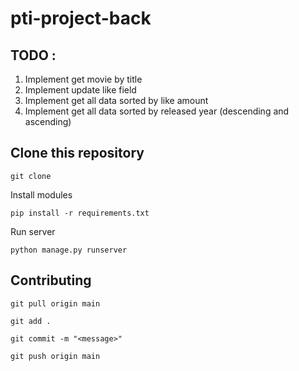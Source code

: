 ﻿# pti-project-back

## TODO :

1. Implement get movie by title
2. Implement update like field
3. Implement get all data sorted by like amount
4. Implement get all data sorted by released year (descending and ascending)

## Clone this repository

`git clone`

Install modules

`pip install -r requirements.txt`

Run server

`python manage.py runserver`

## Contributing

`git pull origin main`

`git add .`

`git commit -m "<message>"`

`git push origin main`

